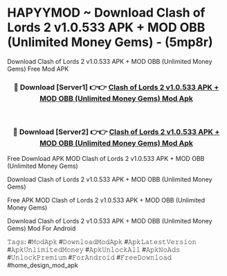 # HAPYYMOD ~ Download Clash of Lords 2 v1.0.533 APK + MOD OBB (Unlimited Money Gems) - (5mp8r)
Download Clash of Lords 2 v1.0.533 APK + MOD OBB (Unlimited Money Gems) Free Mod APK

<div align="center">
<h3>🔴 Download [Server1] 👉👉 <a href="https://apk-comot.site?title=Clash_of_Lords_2_v1.0.533_APK_+_MOD_OBB_(Unlimited_Money_Gems)">Clash of Lords 2 v1.0.533 APK + MOD OBB (Unlimited Money Gems) Mod Apk</a></h3><br>

<h3>🔴 Download [Server2] 👉👉 <a href="https://apk-comot.site?title=Clash_of_Lords_2_v1.0.533_APK_+_MOD_OBB_(Unlimited_Money_Gems)">Clash of Lords 2 v1.0.533 APK + MOD OBB (Unlimited Money Gems) Mod Apk</a></h3>
</div>


Free Download APK MOD Clash of Lords 2 v1.0.533 APK + MOD OBB (Unlimited Money Gems)

Download Clash of Lords 2 v1.0.533 APK + MOD OBB (Unlimited Money Gems) 

Free APK MOD Clash of Lords 2 v1.0.533 APK + MOD OBB (Unlimited Money Gems) 

Download Clash of Lords 2 v1.0.533 APK + MOD OBB (Unlimited Money Gems) Mod For Android

𝚃𝚊𝚐𝚜: #𝙼𝚘𝚍𝙰𝚙𝚔 #𝙳𝚘𝚠𝚗𝚕𝚘𝚊𝚍𝙼𝚘𝚍𝙰𝚙𝚔 #𝙰𝚙𝚔𝙻𝚊𝚝𝚎𝚜𝚝𝚅𝚎𝚛𝚜𝚒𝚘𝚗 #𝙰𝚙𝚔𝚄𝚗𝚕𝚒𝚖𝚒𝚝𝚎𝚍𝙼𝚘𝚗𝚎𝚢 #𝙰𝚙𝚔𝚄𝚗𝚕𝚘𝚌𝚔𝙰𝚕𝚕 #𝙰𝚙𝚔𝙽𝚘𝙰𝚍𝚜 #𝚄𝚗𝚕𝚘𝚌𝚔𝙿𝚛𝚎𝚖𝚒𝚞𝚖 #𝙵𝚘𝚛𝙰𝚗𝚍𝚛𝚘𝚒𝚍 #𝙵𝚛𝚎𝚎𝙳𝚘𝚠𝚗𝚕𝚘𝚊𝚍 #home_design_mod_apk